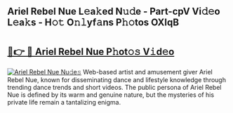 ## Ariel Rebel Nue L𝚎a𝚔ed N𝚞𝚍e - Part-cpV Vi𝚍𝚎o L𝚎a𝚔s - H𝚘𝚝 O𝚗𝚕yf𝚊ns P𝚑𝚘tos OXIqB

# <h2><a href="http://kf7wt2c.oniu.top/?m=Ariel+Rebel+Nue">🔗👉 🔴 Ariel Rebel Nue P𝚑ot𝚘𝚜 V𝚒d𝚎o</a></h2>

[![Ariel Rebel Nue Nu𝚍e𝚜](https://i.imgur.com/0qMVB7G.gif)](http://kf7wt2c.oniu.top/?m=Ariel+Rebel+Nue)
Web-based artist and amusement giver Ariel Rebel Nue, known for disseminating dance and lifestyle knowledge through trending dance trends and short videos. The public persona of Ariel Rebel Nue is defined by its warm and genuine nature, but the mysteries of his private life remain a tantalizing enigma.  
